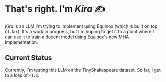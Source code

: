 # That's right. I'm _**Kira**_ ✍️

_Kira_ is an LLM I'm trying to implement using Equinox (which is built on top of Jax). It's a work in progress, but I'm hoping to get it to a point where I can use it to train a decent model using Equinox's new MHA implementation.

## Current Status

Currently, I'm testing this LLM on the TinyShakespeare dataset. So far, I get to a loss of `~1.3`.
